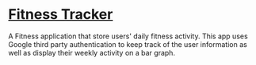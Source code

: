 # [Fitness Tracker](https://l.facebook.com/l.php?u=https%3A%2F%2F4kellysbigtoe-bitngu.ecs162instruct.repl.co%2F%3Ffbclid%3DIwAR3TdoR-ILIBm7p9eRBQgJNZuYBzQRB9DXdd3YKXhccQOFYzcanFbZuJFzQ&h=AT2ze4UNCIk_8-2ZRi9sr3LG54TfOWSFdXbZsX8rbNY93OLexxkOCmN8bgMXGREq6q4fi8KhNWtz3yvvU1LoBrF0kPxHw8gyCIC1gHWQ1NS17AFMAQcmidybYNp4mDaN4MOXSFF96dc)

A Fitness application that store users' daily fitness activity. This app uses Google third party authentication to keep track of the user information as well as display their weekly activity on a bar graph.

